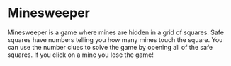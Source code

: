 # Minesweeper

Minesweeper is a game where mines are hidden in a grid of squares. Safe squares have numbers telling you how many mines touch the square. You can use the number clues to solve the game by opening all of the safe squares. If you click on a mine you lose the game!

